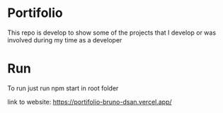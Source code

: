 # Portifolio
This repo is develop to show some of the projects that I develop or was involved during my time as a developer

# Run
To run just run npm start in root folder

link to website: https://portifolio-bruno-dsan.vercel.app/
